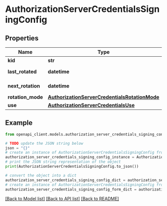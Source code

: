 # AuthorizationServerCredentialsSigningConfig


## Properties

Name | Type | Description | Notes
------------ | ------------- | ------------- | -------------
**kid** | **str** |  | [optional] 
**last_rotated** | **datetime** |  | [optional] [readonly] 
**next_rotation** | **datetime** |  | [optional] [readonly] 
**rotation_mode** | [**AuthorizationServerCredentialsRotationMode**](AuthorizationServerCredentialsRotationMode.md) |  | [optional] 
**use** | [**AuthorizationServerCredentialsUse**](AuthorizationServerCredentialsUse.md) |  | [optional] 

## Example

```python
from openapi_client.models.authorization_server_credentials_signing_config import AuthorizationServerCredentialsSigningConfig

# TODO update the JSON string below
json = "{}"
# create an instance of AuthorizationServerCredentialsSigningConfig from a JSON string
authorization_server_credentials_signing_config_instance = AuthorizationServerCredentialsSigningConfig.from_json(json)
# print the JSON string representation of the object
print(AuthorizationServerCredentialsSigningConfig.to_json())

# convert the object into a dict
authorization_server_credentials_signing_config_dict = authorization_server_credentials_signing_config_instance.to_dict()
# create an instance of AuthorizationServerCredentialsSigningConfig from a dict
authorization_server_credentials_signing_config_form_dict = authorization_server_credentials_signing_config.from_dict(authorization_server_credentials_signing_config_dict)
```
[[Back to Model list]](../README.md#documentation-for-models) [[Back to API list]](../README.md#documentation-for-api-endpoints) [[Back to README]](../README.md)


